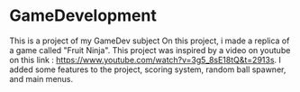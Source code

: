 # GameDevelopment
This is a project of my GameDev subject
On this project, i made a replica of a game called "Fruit Ninja". This project was inspired by a video on youtube on this link : https://www.youtube.com/watch?v=3g5_8sE18tQ&t=2913s. I added some features to the project, scoring system, random ball spawner, and main menus. 
